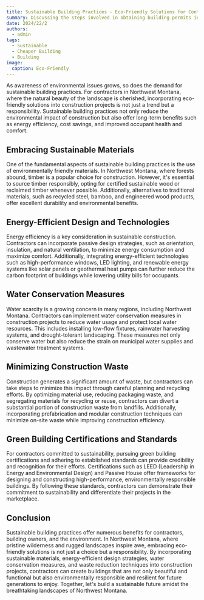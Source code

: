 ```yaml
---
title: Sustainable Building Practices - Eco-Friendly Solutions for Contractors
summary: Discussing the steps involved in obtaining building permits in the region, including local regulations, required documentation, and tips for a smooth process.
date: 2024/22/2
authors:
  - admin
tags:
  - Sustainable
  - Cheaper Building
  - Building
image:
  caption: Eco-Friendly
---
```


As awareness of environmental issues grows, so does the demand for sustainable building practices. For contractors in Northwest Montana, where the natural beauty of the landscape is cherished, incorporating eco-friendly solutions into construction projects is not just a trend but a responsibility. Sustainable building practices not only reduce the environmental impact of construction but also offer long-term benefits such as energy efficiency, cost savings, and improved occupant health and comfort.

## Embracing Sustainable Materials

One of the fundamental aspects of sustainable building practices is the use of environmentally friendly materials. In Northwest Montana, where forests abound, timber is a popular choice for construction. However, it's essential to source timber responsibly, opting for certified sustainable wood or reclaimed timber whenever possible. Additionally, alternatives to traditional materials, such as recycled steel, bamboo, and engineered wood products, offer excellent durability and environmental benefits.

## Energy-Efficient Design and Technologies

Energy efficiency is a key consideration in sustainable construction. Contractors can incorporate passive design strategies, such as orientation, insulation, and natural ventilation, to minimize energy consumption and maximize comfort. Additionally, integrating energy-efficient technologies such as high-performance windows, LED lighting, and renewable energy systems like solar panels or geothermal heat pumps can further reduce the carbon footprint of buildings while lowering utility bills for occupants.

## Water Conservation Measures

Water scarcity is a growing concern in many regions, including Northwest Montana. Contractors can implement water conservation measures in construction projects to reduce water usage and protect local water resources. This includes installing low-flow fixtures, rainwater harvesting systems, and drought-tolerant landscaping. These measures not only conserve water but also reduce the strain on municipal water supplies and wastewater treatment systems.

## Minimizing Construction Waste

Construction generates a significant amount of waste, but contractors can take steps to minimize this impact through careful planning and recycling efforts. By optimizing material use, reducing packaging waste, and segregating materials for recycling or reuse, contractors can divert a substantial portion of construction waste from landfills. Additionally, incorporating prefabrication and modular construction techniques can minimize on-site waste while improving construction efficiency.

## Green Building Certifications and Standards

For contractors committed to sustainability, pursuing green building certifications and adhering to established standards can provide credibility and recognition for their efforts. Certifications such as LEED (Leadership in Energy and Environmental Design) and Passive House offer frameworks for designing and constructing high-performance, environmentally responsible buildings. By following these standards, contractors can demonstrate their commitment to sustainability and differentiate their projects in the marketplace.

## Conclusion

Sustainable building practices offer numerous benefits for contractors, building owners, and the environment. In Northwest Montana, where pristine wilderness and rugged landscapes inspire awe, embracing eco-friendly solutions is not just a choice but a responsibility. By incorporating sustainable materials, energy-efficient design strategies, water conservation measures, and waste reduction techniques into construction projects, contractors can create buildings that are not only beautiful and functional but also environmentally responsible and resilient for future generations to enjoy. Together, let's build a sustainable future amidst the breathtaking landscapes of Northwest Montana.




